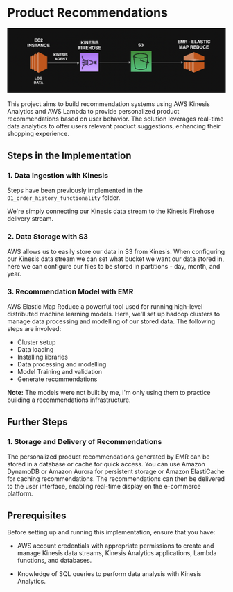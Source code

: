 # Product Recommendations

![ScreenShot](/assets/images/02.png)

This project aims to build recommendation systems using AWS Kinesis Analytics and AWS Lambda to provide personalized product recommendations based on user behavior. The solution leverages real-time data analytics to offer users relevant product suggestions, enhancing their shopping experience.

## Steps in the Implementation

### 1. Data Ingestion with Kinesis
Steps have been previously implemented in the `01_order_history_functionality` folder.

We're simply connecting our Kinesis data stream to the Kinesis Firehose delivery stream.

### 2. Data Storage with S3

AWS allows us to easily store our data in S3 from Kinesis. When configuring our Kinesis data stream we can set what bucket we want our data stored in, here we can configure our files to be stored in partitions - day, month, and year.


### 3. Recommendation Model with EMR

AWS Elastic Map Reduce a powerful tool used for running high-level distributed machine learning models. Here, we'll set up hadoop clusters to manage data processing and modelling of our stored data. The following steps are involved:
- Cluster setup
- Data loading
- Installing libraries 
- Data processing and modelling
- Model Training and validation
- Generate recommendations

**Note:** The models were not built by me, i'm only using them to practice building a recommendations infrastructure.

## Further Steps

### 1. Storage and Delivery of Recommendations

The personalized product recommendations generated by EMR can be stored in a database or cache for quick access. You can use Amazon DynamoDB or Amazon Aurora for persistent storage or Amazon ElastiCache for caching recommendations. The recommendations can then be delivered to the user interface, enabling real-time display on the e-commerce platform.


## Prerequisites

Before setting up and running this implementation, ensure that you have:

- AWS account credentials with appropriate permissions to create and manage Kinesis data streams, Kinesis Analytics applications, Lambda functions, and databases.

- Knowledge of SQL queries to perform data analysis with Kinesis Analytics.

